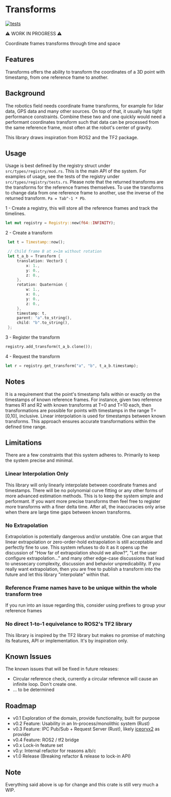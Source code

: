 # Transforms
[![tests](https://github.com/dHofmeister/transforms/actions/workflows/tests.yml/badge.svg)](https://github.com/dHofmeister/transforms/actions/workflows/tests.yml)

⚠️ WORK IN PROGRESS ⚠️

Coordinate frames transforms through time and space

## Features
Transforms offers the ability to transform the coordinates of a 3D point with timestamp, from one reference frame to another.

## Background
The robotics field needs coordinate frame transforms, for example for lidar data, GPS data and many other sources. On top of that, it usually has tight performance constraints. Combine these two and one quickly would need a performant coordinates transform such that data can be processed from the same reference frame, most often at the robot's center of gravity. 

This library draws inspiration from ROS2 and the TF2 package. 

## Usage

Usage is best defined by the registry struct under ```src/types/registry/mod.rs```. This is the main API of the system. For examples of usage, see the tests of the registry under ```src/types/registry/tests.rs```. Please note that the returned transforms are the transforms for the reference frames themselves. To use the transforms to change data from one reference frame to another, use the inverse of the returned transform. ```Pa = Tab^-1 * Pb```.

1 - Create a registry, this will store all the reference frames and track the timelines. 
```rust
let mut registry = Registry::new(f64::INFINITY);
```

2 - Create a transform
```rust
 let t = Timestamp::now();

 // Child frame B at x=1m without rotation
 let t_a_b = Transform {
     translation: Vector3 {
         x: 1.,
         y: 0.,
         z: 0.,
     },
     rotation: Quaternion {
         w: 1.,
         x: 0.,
         y: 0.,
         z: 0.,
     },
     timestamp: t,
     parent: "a".to_string(),
     child: "b".to_string(),
 };
```

3 - Register the transform
```rust 
registry.add_transform(t_a_b.clone());
```

4 - Request the transform
```rust
let r = registry.get_transform("a", "b", t_a_b.timestamp);
```


## Notes
It is a requirement that the point's timestamp falls within or exactly on the timestamps of known reference frames. For instance, given two reference frames R1 and R2 with known transforms at T=0 and T=10 each, then transformations are possible for points with timestamps in the range T=[0,10], inclusive. Linear interpolation is used for timestamps between known transforms. This approach ensures accurate transformations within the defined time range.

## Limitations
There are a few constraints that this system adheres to. Primarily to keep the system precise and minimal.

### Linear Interpolation Only
This library will only linearly interpolate between coordinate frames and timestamps. There will be no polynomial curve fitting or any other forms of more advanced estimation methods. This is to keep the system simple and performant. If you want more precise transforms then feel free to register more transforms with a finer delta time. After all, the inaccuracies only arise when there are large time gaps between known transforms.

### No Extrapolation
Extrapolation is potentially dangerous and/or unstable. One can argue that linear extrapolation or zero-order-hold extrapolation is still acceptable and perfectly fine to use. This system refuses to do it as it opens up the discussion of "How far of extrapolation should we allow?", "Let the user configure extrapolation..." and many other edge-case discussions that lead to unessecary complexity, discussion and behavior unpredicability. If you really want extrapolation, then you are free to publish a transform into the future and let this library "interpolate" within that.
### Reference Frame names have to be unique within the whole transform tree
If you run into an issue regarding this, consider using prefixes to group your reference frames

### No direct 1-to-1 equivelance to ROS2's TF2 library
This library is inspired by the TF2 library but makes no promise of matching its features, API or implementation. It's by inspiration only.

## Known Issues
The known issues that will be fixed in future releases: 
- Circular reference check, currently a circular reference will cause an infinite loop. Don't create one. 
- ... to be determined

## Roadmap

- v0.1 Exploration of the domain, provide functionality, built for purpose
- v0.2 Feature: Usability in an In-process/monolithic system (Rust)
- v0.3 Feature: IPC Pub/Sub + Request Server (Rust), likely [iceoryx2](https://github.com/eclipse-iceoryx/iceoryx2) as provider
- v0.4 Feature: ROS2 / tf2 bridge
- v0.x Lock-in feature set
- v0.y: Internal refactor for reasons a/b/c
- v1.0 Release (Breaking refactor & release to lock-in API)


## Note
Everything said above is up for change and this crate is still very much a WIP.
